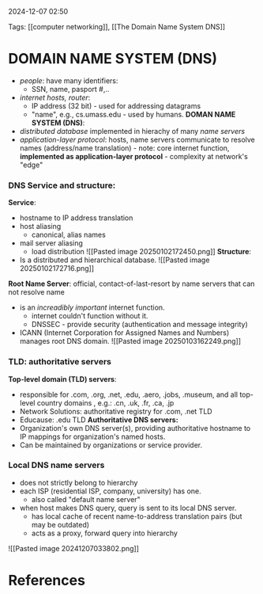 2024-12-07 02:50


Tags: [[computer networking]], [[The Domain Name System DNS]]


# DOMAIN NAME SYSTEM (DNS)

- *people*: have many identifiers:
	- SSN, name, pasport #,..
- *internet hosts, router*:
	- IP address (32 bit) - used for addressing datagrams
	- "name", e.g., cs.umass.edu - used by humans.
**DOMAN NAME SYSTEM (DNS)**: 
- *distributed database* implemented in hierachy of many *name servers*
- *application-layer protocol*: hosts, name servers communicate to resolve names (address/name translation)
		- note: core internet function, **implemented as application-layer protocol**
		- complexity at network's "edge"
### DNS Service and structure:
**Service**:
- hostname to IP address translation
- host aliasing
	- canonical, alias names
- mail server aliasing
	- load distribution 
	![[Pasted image 20250102172450.png]]
**Structure**:
- Is a distributed and hierarchical database.
![[Pasted image 20250102172716.png]]

**Root Name Server**: official, contact-of-last-resort by name servers that can not resolve name
- is an *increadibly important* internet function.
	- internet couldn't function without it.
	- DNSSEC - provide security (authentication and message integrity)
- ICANN (Internet Corporation for Assigned Names and Numbers) manages root DNS domain.
![[Pasted image 20250103162249.png]]

### TLD: authoritative servers
**Top-level domain (TLD) servers**: 
- responsible for .com, .org, .net, .edu, .aero, .jobs, .museum, and all top-level country domains , e.g.: .cn, .uk, .fr, .ca, .jp
- Network Solutions: authoritative registry for .com, .net TLD
- Educause: .edu TLD
**Authoritative DNS servers:**
- Organization's own DNS server(s), providing authoritative hostname to IP mappings for organization's named hosts.
- Can be maintained by organizations or service provider.
### Local DNS name servers
- does not strictly belong to hierarchy
- each ISP (residential ISP, company, university) has one.
	- also called "default name server"
- when host makes DNS query, query is sent to its local DNS server.
	- has local cache of recent name-to-address translation pairs (but may be outdated)
	- acts as a proxy, forward query into hierarchy

![[Pasted image 20241207033802.png]] 
# References
